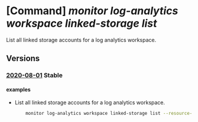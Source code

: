 # [Command] _monitor log-analytics workspace linked-storage list_

List all linked storage accounts for a log analytics workspace.

## Versions

### [2020-08-01](/Resources/mgmt-plane/L3N1YnNjcmlwdGlvbnMve30vcmVzb3VyY2Vncm91cHMve30vcHJvdmlkZXJzL21pY3Jvc29mdC5vcGVyYXRpb25hbGluc2lnaHRzL3dvcmtzcGFjZXMve30vbGlua2Vkc3RvcmFnZWFjY291bnRz/2020-08-01.xml) **Stable**

<!-- mgmt-plane /subscriptions/{}/resourcegroups/{}/providers/microsoft.operationalinsights/workspaces/{}/linkedstorageaccounts 2020-08-01 -->

#### examples

- List all linked storage accounts for a log analytics workspace.
    ```bash
        monitor log-analytics workspace linked-storage list --resource-group MyResourceGroup --workspace-name MyWorkspace
    ```
